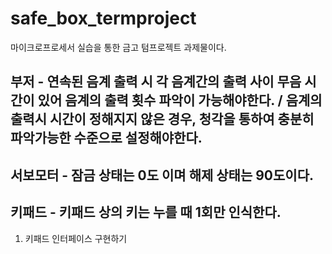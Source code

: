 # safe_box_termproject
마이크로프로세서 실습을 통한 금고 텀프로젝트 과제물이다.

## 부저 - 연속된 음계 출력 시 각 음계간의 출력 사이 무음 시간이 있어 음계의 출력 횟수 파악이 가능해야한다. / 음계의 출력시 시간이 정해지지 않은 경우, 청각을 통하여 충분히 파악가능한 수준으로 설정해야한다. 


## 서보모터 - 잠금 상태는 0도 이며 해제 상태는 90도이다. 


## 키패드 - 키패드 상의 키는 누를 때 1회만 인식한다. 


1. 키패드 인터페이스 구현하기 
